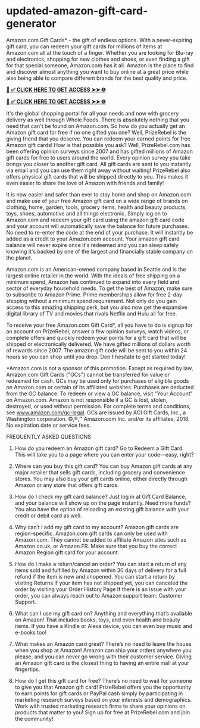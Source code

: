 # updated-amazon-gift-card-generator
Amazon.com Gift Cards* - the gift of endless options. With a never-expiring gift card, you can redeem your gift cards for millions of items at Amazon.com all at the touch of a finger. Whether you are looking for Blu-ray and electronics, shopping for new clothes and shoes, or even finding a gift for that special someone, Amazon.com has it all. Amazon is the place to find and discover almost anything you want to buy online at a great price while also being able to compare different brands for the best quality and price.

**[📌 ✅ CLICK HERE TO GET ACCESS ➤➤ 🌐](https://newmegadeals.xyz/AMAZON/)**


**[📌 ✅ CLICK HERE TO GET ACCESS ➤➤ 🌐](https://newmegadeals.xyz/AMAZON/)**



It's the global shopping portal for all your needs and now with grocery delivery as well through Whole Foods. There is absolutely nothing that you need that can't be found on Amazon.com. So how do you actually get an Amazon gift card for free if no one gifted you one? Well, PrizeRebel is the giving friend that you deserve. You can redeem your earned points for free Amazon gift cards! How is that possible you ask? Well, PrizeRebel.com has been offering opinion surveys since 2007 and has gifted millions of Amazon gift cards for free to users around the world. Every opinion survey you take brings you closer to another gift card. All gift cards are sent to you instantly via email and you can use them right away without waiting! PrizeRebel also offers physical gift cards that will be shipped directly to you. This makes it even easier to share the love of Amazon with friends and family!

It is now easier and safer than ever to stay home and shop on Amazon.com and make use of your free Amazon gift card on a wide range of brands on clothing, home, garden, tools, grocery items, health and beauty products, toys, shoes, automotive and all things electronic. Simply log on to Amazon.com and redeem your gift card using the amazon gift card code and your account will automatically save the balance for future purchases. No need to re-enter the code at the end of your purchase. It will instantly be added as a credit to your Amazon.com account. Your amazon gift card balance will never expire once it's redeemed and you can sleep safely knowing it's backed by one of the largest and financially stable company on the planet.

Amazon.com is an American-owned company based in Seattle and is the largest online retailer in the world. With the ideals of free shipping on a minimum spend, Amazon has continued to expand into every field and sector of everyday household needs. To get the best of Amazon, make sure to subscribe to Amazon Prime. Prime memberships allow for free 2-day shipping without a minimum spend requirement. Not only do you gain access to this amazing shipping perk, but you also now get the expansive digital library of TV and movies that rivals Netflix and Hulu all for free.

To receive your free Amazon.com Gift Card*, all you have to do is signup for an account on PrizeRebel, answer a few opinion surveys, watch videos, or complete offers and quickly redeem your points for a gift card that will be shipped or electronically delivered. We have gifted millions of dollars worth of rewards since 2007. The amazon gift code will be sent to you within 24 hours so you can shop until you drop. Don't hesitate to get started today!

*Amazon.com is not a sponsor of this promotion. Except as required by law, Amazon.com Gift Cards ("GCs") cannot be transferred for value or redeemed for cash. GCs may be used only for purchases of eligible goods on Amazon.com or certain of its affiliated websites. Purchases are deducted from the GC balance. To redeem or view a GC balance, visit "Your Account" on Amazon.com. Amazon is not responsible if a GC is lost, stolen, destroyed, or used without permission. For complete terms and conditions, see www.amazon.com/gc-legal. GCs are issued by ACI Gift Cards, Inc., a Washington corporation. ©,®,™ Amazon.com Inc. and/or its affiliates, 2018. No expiration date or service fees.


FREQUENTLY ASKED QUESTIONS

1. How do you redeem an Amazon gift card?
Go to Redeem a Gift Card. This will take you to a page where you can enter your code—easy, right?

2. Where can you buy this gift card?
You can buy Amazon gift cards at any major retailer that sells gift cards, including grocery and convenience stores. You may also buy your gift cards online, either directly through Amazon or any store that offers gift cards.

3. How do I check my gift card balance?
Just log in at Gift Card Balance, and your balance will show up on the page instantly. Need more funds? You also have the option of reloading an existing gift balance with your credit or debit card as well.

4. Why can’t I add my gift card to my account?
Amazon gift cards are region-specific. Amazon.com gift cards can only be used with Amazon.com. They cannot be added to affiliate Amazon sites such as Amazon.co.uk, or Amazon.FR. Make sure that you buy the correct Amazon Region gift card for your account.

5. How do I make a return/cancel an order?
You can start a return of any items sold and fulfilled by Amazon within 30 days of delivery for a full refund if the item is new and unopened. You can start a return by visiting Returns
If your item has not shipped yet, you can canceled the order by visiting your Order History Page
If there is an issue with your order, you can always reach out to Amazon support team: Customer Support.


6. What can I use my gift card on?
Anything and everything that’s available on Amazon! That includes books, toys, and even health and beauty items. If you have a Kindle or Alexa device, you can even buy music and e-books too!

7. What makes an Amazon card great?
There’s no need to leave the house when you shop at Amazon! Amazon can ship your orders anywhere you please, and you can never go wrong with their customer service. Giving an Amazon gift card is the closest thing to having an entire mall at your fingertips.

8. How do I get this gift card for free?
There’s no need to wait for someone to give you that Amazon gift card! PrizeRebel offers you the opportunity to earn points for gift cards or PayPal cash simply by participating in marketing research surveys based on your interests and demographics. Work with trusted marketing research firms to share your opinions on products that matter to you! Sign up for free at PrizeRebel.com and join the community!
